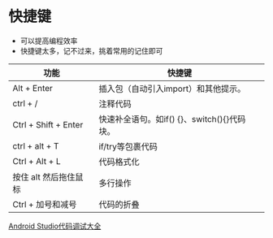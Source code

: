 # 快捷键
- 可以提高编程效率
- 快捷键太多，记不过来，挑着常用的记住即可

 功能               | 快捷键
-----               | -----
Alt + Enter         | 插入包（自动引入import）和其他提示。
ctrl + /            | 注释代码
Ctrl + Shift + Enter | 快速补全语句。如if() {}、switch(){}代码块。
ctrl + alt + T       | if/try等包裹代码
Ctrl  + Alt + L      | 代码格式化
按住 alt 然后拖住鼠标  | 多行操作
Ctrl + 加号和减号 | 代码的折叠

[Android Studio代码调试大全](http://blog.csdn.net/dd864140130/article/details/51560664)
